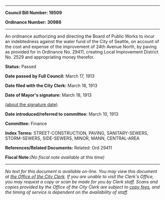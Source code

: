 

********

**Council Bill Number: 19509**
   
**Ordinance Number: 30986**
********

 An ordinance authorizing and directing the Board of Public Works to incur an indebtedness against the water fund of the City of Seattle, on account of the cost and expense of the improvement of 24th Avenue North, by paving as provided for in Ordinance No. 29411, creating Local Improvement District No. 2529 and appropriating money therefor.

**Status:** Passed
   
**Date passed by Full Council:** March 17, 1913
   
**Date filed with the City Clerk:** March 18, 1913
   
**Date of Mayor's signature:** March 18, 1913
   
[(about the signature date)](/~public/approvaldate.htm)
   
   
   
**Date introduced/referred to committee:** March 10, 1913
   
**Committee:** Finance
   
   
**Index Terms:** STREET-CONSTRUCTION, PAVING, SANITARY-SEWERS, STORM-SEWERS, SIDE-SEWERS, MINOR, MANN, CENTRAL-AREA

**References/Related Documents:** Related: Ord 29411

**Fiscal Note:**_(No fiscal note available at this time)_
********

_No text for this document is available on-line. You may view this document at [the Office of the City Clerk](http://www.seattle.gov/leg/clerk/contactUs.htm). If you are unable to visit the Clerk's Office, you may request a copy or scan be made for you by Clerk staff. Scans and copies provided by the Office of the City Clerk are subject to [copy fees](http://clerk.seattle.gov/~public/clerkfees.htm), and the timing of service is dependent on the availability of staff._

